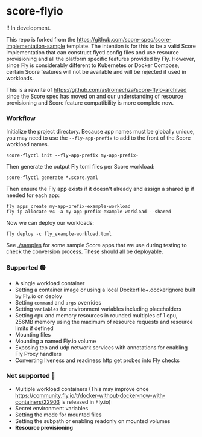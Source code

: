 # score-flyio

‼️ In development.

This repo is forked from the <https://github.com/score-spec/score-implementation-sample> template. The intention is for this to be a valid Score implementation that can construct flyctl config files and use resource provisioning and all the platform specific features provided by Fly. However, since Fly is considerably different to Kubernetes or Docker Compose, certain Score features will not be available and will be rejected if used in workloads.

This is a rewrite of <https://github.com/astromechza/score-flyio-archived> since the Score spec has moved on and our understanding of resource provisioning and Score feature compatibility is more complete now.

### Workflow

Initialize the project directory. Because app names must be globally unique, you may need to use the `--fly-app-prefix` to add to the front of the Score workload names.

```
score-flyctl init --fly-app-prefix my-app-prefix-
```

Then generate the output Fly toml files per Score workload:

```
score-flyctl generate *.score.yaml
```

Then ensure the Fly app exists if it doesn't already and assign a shared ip if needed for each app:

```
fly apps create my-app-prefix-example-workload
fly ip allocate-v4 -a my-app-prefix-example-workload --shared
```

Now we can deploy our workloads:

```
fly deploy -c fly_example-workload.toml
```

See [./samples](./samples) for some sample Score apps that we use during testing to check the conversion process. These should all be deployable.

### Supported 🟢

- A single workload container
- Setting a container image or using a local Dockerfile+.dockerignore built by Fly.io on deploy
- Setting `command` and `args` overrides
- Setting `variables` for environment variables including placeholders
- Setting cpu and memory resources in rounded multiples of 1 cpu, 256MB memory using the maximum of resource requests and resource limits if defined
- Mounting files
- Mounting a named Fly.io volume
- Exposing tcp and udp network services with annotations for enabling Fly Proxy handlers
- Converting liveness and readiness http get probes into Fly checks

### Not supported 🔴

- Multiple workload containers (This may improve once https://community.fly.io/t/docker-without-docker-now-with-containers/22903 is released in Fly.io)
- Secret environment variables
- Setting the mode for mounted files
- Setting the subpath or enabling readonly on mounted volumes
- **Resource provisioning**
